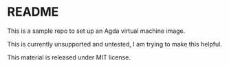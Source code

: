 # README

This is a sample repo to set up an Agda virtual machine image.

This is currently unsupported and untested, I am trying to make this helpful.

This material is released under MIT license.
